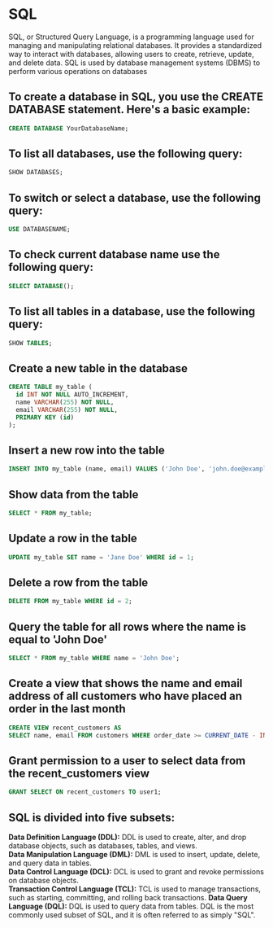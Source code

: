 # SQL
SQL, or Structured Query Language, is a programming language used for managing and manipulating relational databases. It provides a standardized way to interact with databases, allowing users to create, retrieve, update, and delete data. SQL is used by database management systems (DBMS) to perform various operations on databases

## To create a database in SQL, you use the CREATE DATABASE statement. Here's a basic example:
```sql
CREATE DATABASE YourDatabaseName;
```
## To list all databases, use the following query:
```sql
SHOW DATABASES;
```
## To switch or select a database, use the following query:
```sql
USE DATABASENAME;
```
## To check current database name use the following query:
```sql
SELECT DATABASE();
```
## To list all tables in a database, use the following query:
```sql
SHOW TABLES;
```

## Create a new table in the database
```sql
CREATE TABLE my_table (
  id INT NOT NULL AUTO_INCREMENT,
  name VARCHAR(255) NOT NULL,
  email VARCHAR(255) NOT NULL,
  PRIMARY KEY (id)
);
```

## Insert a new row into the table
```sql
INSERT INTO my_table (name, email) VALUES ('John Doe', 'john.doe@example.com');
```

## Show data from the table
```sql
SELECT * FROM my_table;
```

## Update a row in the table
```sql
UPDATE my_table SET name = 'Jane Doe' WHERE id = 1;
```

## Delete a row from the table
```sql
DELETE FROM my_table WHERE id = 2;
```

## Query the table for all rows where the name is equal to 'John Doe'
```sql
SELECT * FROM my_table WHERE name = 'John Doe';
```

## Create a view that shows the name and email address of all customers who have placed an order in the last month
```sql
CREATE VIEW recent_customers AS
SELECT name, email FROM customers WHERE order_date >= CURRENT_DATE - INTERVAL 1 MONTH;
```

## Grant permission to a user to select data from the recent_customers view
```sql
GRANT SELECT ON recent_customers TO user1;
```

## SQL is divided into five subsets:
**Data Definition Language (DDL):** DDL is used to create, alter, and drop database objects, such as databases, tables, and views.<br>
**Data Manipulation Language (DML):** DML is used to insert, update, delete, and query data in tables.<br>
**Data Control Language (DCL):** DCL is used to grant and revoke permissions on database objects.<br>
**Transaction Control Language (TCL):** TCL is used to manage transactions, such as starting, committing, and rolling back transactions.
**Data Query Language (DQL):** DQL is used to query data from tables. DQL is the most commonly used subset of SQL, and it is often referred to as simply "SQL".
